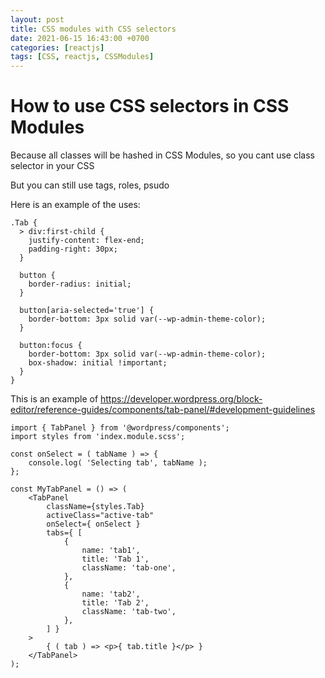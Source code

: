```yaml
---
layout: post
title: CSS modules with CSS selectors
date: 2021-06-15 16:43:00 +0700
categories: [reactjs]
tags: [CSS, reactjs, CSSModules]
---
```


# How to use CSS selectors in CSS Modules

Because all classes will be hashed in CSS Modules, so you cant use class selector in your CSS

But you can still use tags, roles, psudo

Here is an example of the uses:

```
.Tab {
  > div:first-child {
    justify-content: flex-end;
    padding-right: 30px;
  }

  button {
    border-radius: initial;
  }

  button[aria-selected='true'] {
    border-bottom: 3px solid var(--wp-admin-theme-color);
  }

  button:focus {
    border-bottom: 3px solid var(--wp-admin-theme-color);
    box-shadow: initial !important;
  }
}

```

This is an example of https://developer.wordpress.org/block-editor/reference-guides/components/tab-panel/#development-guidelines

```
import { TabPanel } from '@wordpress/components';
import styles from 'index.module.scss';

const onSelect = ( tabName ) => {
    console.log( 'Selecting tab', tabName );
};

const MyTabPanel = () => (
    <TabPanel
        className={styles.Tab}
        activeClass="active-tab"
        onSelect={ onSelect }
        tabs={ [
            {
                name: 'tab1',
                title: 'Tab 1',
                className: 'tab-one',
            },
            {
                name: 'tab2',
                title: 'Tab 2',
                className: 'tab-two',
            },
        ] }
    >
        { ( tab ) => <p>{ tab.title }</p> }
    </TabPanel>
);

```
